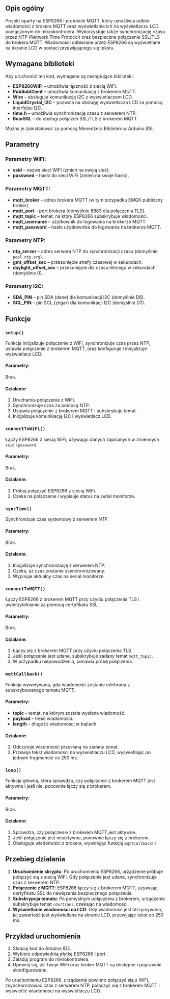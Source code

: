 
## Opis ogólny

Projekt oparty na ESP8266 i protokole MQTT, który umożliwia odbiór wiadomości z brokera MQTT oraz wyświetlanie ich na wyświetlaczu LCD podłączonym do mikrokontrolera. Wykorzystuje także synchronizację czasu przez NTP (Network Time Protocol) oraz bezpieczne połączenie SSL/TLS do brokera MQTT. Wiadomości odbierane przez ESP8266 są wyświetlane na ekranie LCD w postaci przewijającego się tekstu.

## Wymagane biblioteki

Aby uruchomić ten kod, wymagane są następujące biblioteki:

-   **ESP8266WiFi** – umożliwia łączność z siecią WiFi.
-   **PubSubClient** – umożliwia komunikację z brokerem MQTT.
-   **Wire** – obsługuje komunikację I2C z wyświetlaczem LCD.
-   **LiquidCrystal_I2C** – pozwala na obsługę wyświetlacza LCD za pomocą interfejsu I2C.
-   **time.h** – umożliwia synchronizację czasu z serwerem NTP.
-   **BearSSL** – do obsługi połączeń SSL/TLS z brokerem MQTT.

Można je zainstalować za pomocą Menedżera Bibliotek w Arduino IDE.

## Parametry

### Parametry WiFi:

-   **ssid** – nazwa sieci WiFi (zmień na swoją sieć).
-   **password** – hasło do sieci WiFi (zmień na swoje hasło).

### Parametry MQTT:

-   **mqtt_broker** – adres brokera MQTT (w tym przypadku EMQX publiczny broker).
-   **mqtt_port** – port brokera (domyślnie 8883 dla połączenia TLS).
-   **mqtt_topic** – temat, na który ESP8266 subskrybuje wiadomości.
-   **mqtt_username** – użytkownik do logowania na brokerze MQTT.
-   **mqtt_password** – hasło użytkownika do logowania na brokerze MQTT.

### Parametry NTP:

-   **ntp_server** – adres serwera NTP do synchronizacji czasu (domyślnie `pool.ntp.org`).
-   **gmt_offset_sec** – przesunięcie strefy czasowej w sekundach.
-   **daylight_offset_sec** – przesunięcie dla czasu letniego w sekundach (domyślnie 0).

### Parametry I2C:

-   **SDA_PIN** – pin SDA (dane) dla komunikacji I2C (domyślnie D6).
-   **SCL_PIN** – pin SCL (zegar) dla komunikacji I2C (domyślnie D7).

## Funkcje

### `setup()`

Funkcja inicjalizuje połączenie z WiFi, synchronizuje czas przez NTP, ustawia połączenie z brokerem MQTT, oraz konfiguruje i inicjalizuje wyświetlacz LCD.

#### Parametry:

Brak.

#### Działanie:

1.  Uruchamia połączenie z WiFi.
2.  Synchronizuje czas za pomocą NTP.
3.  Ustawia połączenie z brokerem MQTT i subskrybuje temat.
4.  Inicjalizuje komunikację I2C i wyświetlacz LCD.

### `connectToWiFi()`

Łączy ESP8266 z siecią WiFi, używając danych zapisanych w zmiennych `ssid` i `password`.

#### Parametry:

Brak.

#### Działanie:

1.  Próbuj połączyć ESP8266 z siecią WiFi.
2.  Czeka na połączenie i wypisuje status na serial monitorze.

### `syncTime()`

Synchronizuje czas systemowy z serwerem NTP.

#### Parametry:

Brak.

#### Działanie:

1.  Inicjalizuje synchronizację z serwerem NTP.
2.  Czeka, aż czas zostanie zsynchronizowany.
3.  Wypisuje aktualny czas na serial monitorze.

### `connectToMQTT()`

Łączy ESP8266 z brokerem MQTT przy użyciu połączenia TLS i uwierzytelniania za pomocą certyfikatu SSL.

#### Parametry:

Brak.

#### Działanie:

1.  Łączy się z brokerem MQTT przy użyciu połączenia TLS.
2.  Jeśli połączenie jest udane, subskrybuje zadany temat `mqtt_topic`.
3.  W przypadku niepowodzenia, ponawia próbę połączenia.

### `mqttCallback()`

Funkcja wywoływana, gdy wiadomość zostanie odebrana z subskrybowanego tematu MQTT.

#### Parametry:

-   **topic** – temat, na którym została wysłana wiadomość.
-   **payload** – treść wiadomości.
-   **length** – długość wiadomości w bajtach.

#### Działanie:

1.  Odczytuje wiadomość przesłaną na zadany temat.
2.  Przewija tekst wiadomości na wyświetlaczu LCD, wyświetlając po jednym fragmencie co 250 ms.

### `loop()`

Funkcja główna, która sprawdza, czy połączenie z brokerem MQTT jest aktywne i jeśli nie, ponownie łączy się z brokerem.

#### Parametry:

Brak.

#### Działanie:

1.  Sprawdza, czy połączenie z brokerem MQTT jest aktywne.
2.  Jeśli połączenie jest nieaktywne, ponownie łączy się z brokerem.
3.  Obsługuje wiadomości z brokera, wywołując funkcję `mqttCallback()`.

## Przebieg działania

1.  **Uruchomienie skryptu**: Po uruchomieniu ESP8266, urządzenie próbuje połączyć się z siecią WiFi. Gdy połączenie jest udane, synchronizuje czas z serwerem NTP.
2.  **Połączenie z MQTT**: ESP8266 łączy się z brokerem MQTT, używając certyfikatu SSL do nawiązania bezpiecznego połączenia.
3.  **Subskrypcja tematu**: Po pomyślnym połączeniu z brokerem, urządzenie subskrybuje temat `cdv/trans`, czekając na wiadomości.
4.  **Wyświetlanie wiadomości na LCD**: Gdy wiadomość jest otrzymywana, jej zawartość jest wyświetlana na ekranie LCD, przewijając tekst co 250 ms.

## Przykład uruchomienia

1.  Skopiuj kod do Arduino IDE.
2.  Wybierz odpowiednią płytkę ESP8266 i port.
3.  Załaduj program do mikrokontrolera.
4.  Upewnij się, że Twoje WiFi oraz broker MQTT są dostępne i poprawnie skonfigurowane.

Po uruchomieniu ESP8266, urządzenie powinno połączyć się z WiFi, zsynchornizować czas z serwerem NTP, połączyć się z brokerem MQTT i wyświetlić wiadomości na wyświetlaczu LCD.
